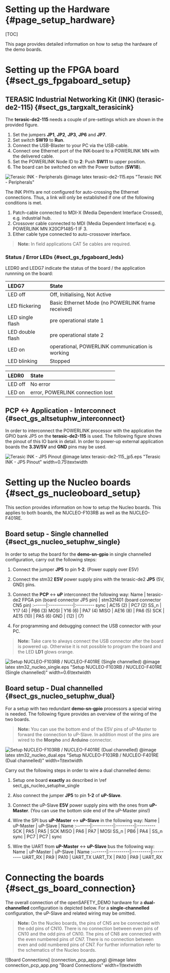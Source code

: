 Setting up the Hardware {#page_setup_hardware}
============

[TOC]

This page provides detailed information on how to setup the hardware of the
demo boards.



# Setting up the FPGA board {#sect_gs_fpgaboard_setup}

## TERASIC Industrial Networking Kit (INK) (terasic-de2-115) {#sect_gs_targxalt_terasicink}

The **terasic-de2-115** needs a couple of pre-settings which are shown in the
provided figure.

1. Set the jumpers **JP1**, **JP2**, **JP3**, **JP6** and **JP7**.
2. Set switch **SW19** to **Run**.
3. Connect the USB-Blaster to your PC via the USB-cable.
4. Connect one Ethernet port of the INK-board to a POWERLINK MN with the
   delivered cable.
5. Set the POWERLINK Node ID to **2**: Push **SW11** to upper position.
6. The board can be switched on with the Power button (**SW18**).

![Terasic INK - Peripherals](terasic-de2-115.png)
@image latex terasic-de2-115.eps "Terasic INK - Peripherals"

The INK PHYs are not configured for auto-crossing the Ethernet connections.
Thus, a link will only be established if one of the following conditions is met.

1. Patch-cable connected to MDI-X (Media Dependent Interface Crossed), e.g.
   industrial hub.
2. Crossover cable connected to MDI (Media Dependent Interface) e.g.
   POWERLINK MN X20CP1485-1 IF 3.
3. Either cable type connected to auto-crossover interface.

> **Note:** In field applications CAT 5e cables are required.

### Status / Error LEDs {#sect_gs_fpgaboard_leds}

LEDR0 and LEDG7 indicate the status of the board / the application runnning
on the board:

LEDG7            | State
:----------------|:--------
LED off          | Off, Initialising, Not Active
LED flickering   | Basic Ethernet Mode (no POWERLINK frame received)
LED single flash | pre operational state 1
LED double flash | pre operational state 2
LED on           | operational, POWERLINK communication is working
LED blinking     | Stopped


LEDR0            | State
:----------------|:--------
LED off          | No error
LED on           | error, POWERLINK connection lost


## PCP <-> Application - Interconnect  {#sect_gs_altsetuphw_interconnect}

In order to interconnect the POWERLINK processor with the application the GPIO
bank JP5 on the **terasic-de2-115** is used. The following figure shows the
pinout of this IO bank in detail.
In order to power-up external application boards the
**3.3V/5V** and **GND** pins may be used.

![Terasic INK - JP5 Pinout](terasic-de2-115_jp5.png)
@image latex terasic-de2-115_jp5.eps "Terasic INK - JP5 Pinout" width=0.75\textwidth


# Setting up the Nucleo boards {#sect_gs_nucleoboard_setup}

This section provides information on how to setup the Nucleo boards.
This applies to both boards, the NUCLEO-F103RB as well as the
NUCLEO-F401RE.

## Board setup - Single channelled    {#sect_gs_nucleo_setuphw_single}
In order to setup the board for the **demo-sn-gpio** in
single channelled configuration, carry out the following steps:
1. Connect the jumper **JP5** to pin **1-2**. (Power supply over E5V)
2. Connect the stm32 **E5V** power supply pins with the terasic-de2 **JP5**
  (5V, GND) pins.
3. Connect the **PCP** <-> **uP** interconnect the following way:
    Name   | terasic-de2 FPGA pin (board connector JP5 pin) | stm32f401 (board connector CN5 pin)
    :------|:------------|:---------
    sync   | AC15 (2)    | PC7  (2)
    SS_n   | Y17 (4)     | PB6 (3)
    MOSI   | Y16 (6)     | PA7 (4)
    MISO   | AE16 (8)    | PA6 (5)
    SCK    | AE15 (10)   | PA5 (6)
    GND    | (12)        | (7)

4. For programming and debugging connect the USB connector with your PC.
 > **Note:** Take care to always connect the USB connector after the board is
 > powered up. Otherwise it is not possible to program the board and the LED **LD1**
 > glows orange.

![Setup NUCLEO-F103RB / NUCLEO-F401RE (Single channelled)](stm32_nucleo_single.png)
@image latex stm32_nucleo_single.eps "Setup NUCLEO-F103RB / NUCLEO-F401RE (Single channelled)" width=0.6\textwidth


## Board setup - Dual channelled    {#sect_gs_nucleo_setuphw_dual}
For a setup with two redundant **demo-sn-gpio** processors a special wiring is
needed. The following figure provides an overview of the wiring of the two boards.

> **Note:** You can use the bottom end of the E5V pins of uP-Master to forward
> the connection to uP-Slave. In addition most of the pins are wired to the
> **Morpho** and **Arduino** connector.

![Setup NUCLEO-F103RB / NUCLEO-F401RE (Dual channelled)](stm32_nucleo_dual.png)
@image latex stm32_nucleo_dual.eps "Setup NUCLEO-F103RB / NUCLEO-F401RE (Dual channelled)" width=1\textwidth

Carry out the following steps in order to wire a dual channelled demo:
1. Setup one board **exactly** as described in \ref sect_gs_nucleo_setuphw_single
2. Also connect the jumper **JP5** to pin **1-2** of **uP-Slave**.
3. Connect the uP-Slave **E5V** power supply pins with the ones from **uP-Master**.
   (You can use the bottom side end of the uP-Master pins!)
4. Wire the SPI bus **uP-Master** <-> **uP-Slave** in the following way:
    Name    | uP-Master | uP-Slave | Name
    :-------|:----------|:---------|:---------
    SCK     | PA5       | PA5      | SCK
    MISO    | PA6       | PA7      | MOSI
    SS_n    | PB6       | PA4      | SS_n
    sync    | PC7       | PC7      | sync

5. Wire the UART from **uP-Master** <-> **uP-Slave** bus the following way:
    Name    | uP-Master | uP-Slave | Name
    :-------|:----------|:---------|:---------
    UART_RX | PA9       | PA10     | UART_TX
    UART_TX | PA10      | PA9      | UART_RX



# Connecting the boards {#sect_gs_board_connection}

The overall connection of the openSAFETY_DEMO hardware for a **dual-channelled**
configuration is depicted below. For a **single-channelled** configuration,
the uP-Slave and related wiring may be omitted.
 > **Note:** On the Nucleo boards, the pins of CN5 are be connected with the
 > odd pins of CN10. There is no connection between even pins of CN10 and
 > the odd pins of CN10.
 > The pins of CN8 are connected with the even numbered pins of CN7. There
 > is no connection between even and odd numbered pins of CN7.
 > For further information refer to the schematics of the Nucleo boards.



![Board Connections] (connection_pcp_app.png)
@image latex connection_pcp_app.png "Board Connections" width=1\textwidth
